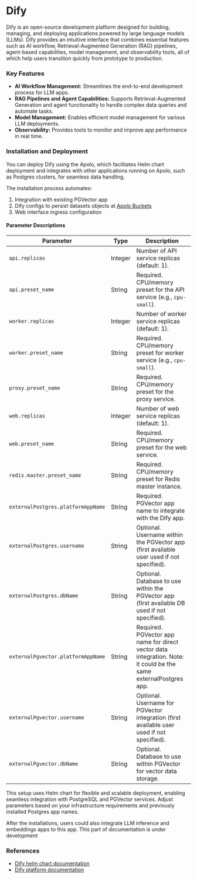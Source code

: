 # Dify

Dify is an open-source development platform designed for building, managing, and deploying applications powered by large language models (LLMs). Dify provides an intuitive interface that combines essential features such as AI workflow, Retrieval-Augmented Generation (RAG) pipelines, agent-based capabilities, model management, and observability tools, all of which help users transition quickly from prototype to production.

### Key Features

* **AI Workflow Management:** Streamlines the end-to-end development process for LLM apps.
* **RAG Pipelines and Agent Capabilities:** Supports Retrieval-Augmented Generation and agent functionality to handle complex data queries and automate tasks.
* **Model Management:** Enables efficient model management for various LLM deployments.
* **Observability:** Provides tools to monitor and improve app performance in real time.

### Installation and Deployment

You can deploy Dify using the Apolo, which facilitates Helm chart deployment and integrates with other applications running on Apolo, such as Postgres clusters, for seamless data handling.

The installation process automates:

1. Integration with existing PGVector app
2. Dify configs to persist datasets objects at [Apolo Buckets](../pre-installed/buckets.md)
3. Web interface ingress configuration

#### Parameter Descriptions

| Parameter                          | Type    | Description                                                                                                      |
| ---------------------------------- | ------- | ---------------------------------------------------------------------------------------------------------------- |
| `api.replicas`                     | Integer | Number of API service replicas (default: 1).                                                                     |
| `api.preset_name`                  | String  | Required. CPU/memory preset for the API service (e.g., `cpu-small`).                                             |
| `worker.replicas`                  | Integer | Number of worker service replicas (default: 1).                                                                  |
| `worker.preset_name`               | String  | Required. CPU/memory preset for worker service (e.g., `cpu-small`).                                              |
| `proxy.preset_name`                | String  | Required. CPU/memory preset for the proxy service.                                                               |
| `web.replicas`                     | Integer | Number of web service replicas (default: 1).                                                                     |
| `web.preset_name`                  | String  | Required. CPU/memory preset for the web service.                                                                 |
| `redis.master.preset_name`         | String  | Required. CPU/memory preset for Redis master instance.                                                           |
| `externalPostgres.platformAppName` | String  | Required. PGVector app name to integrate with the Dify app.                                                      |
| `externalPostgres.username`        | String  | Optional. Username within the PGVector app (first available user used if not specified).                         |
| `externalPostgres.dbName`          | String  | Optional. Database to use within the PGVector app (first available DB used if not specified).                    |
| `externalPgvector.platformAppName` | String  | Required. PGVector app name for direct vector data integration. Note: it could be the same externalPostgres app. |
| `externalPgvector.username`        | String  | Optional. Username for PGVector integration (first available user used if not specified).                        |
| `externalPgvector.dbName`          | String  | Optional. Database to use within PGVector for vector data storage.                                               |

This setup uses Helm chart for flexible and scalable deployment, enabling seamless integration with PostgreSQL and PGVector services. Adjust parameters based on your infrastructure requirements and previously installed Postgres app names.

After the installations, users could also integrate LLM inference and embeddings apps to this app. This part of documentation is under development

### References

* [Dify helm chart documentation](https://github.com/neuro-inc/dify-helm)
* [Dify platform documentation](https://docs.dify.ai/)
